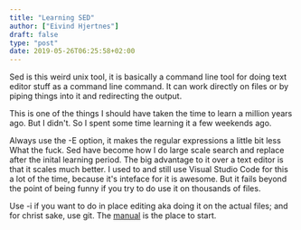 ```yaml
---
title: "Learning SED"
author: ["Eivind Hjertnes"]
draft: false
type: "post"
date: 2019-05-26T06:25:58+02:00
---
```


Sed is this weird unix tool, it is basically a command line tool for doing text editor stuff as a command line command. It can work directly on files or by piping things into it and redirecting the output.

This is one of the things I should have taken the time to learn a million years ago. But I didn't. So I spent some time learning it a few weekends ago.

Always use the -E option, it makes the regular expressions a little bit less What the fuck. Sed have become how I do large scale search and replace after the inital learning period. The big advantage to it over a text editor is that it scales much better. I used to and still use Visual Studio Code for this a lot of the time, because it's inteface for it is awesome. But it fails beyond the point of being funny if you try to do use it on thousands of files.

Use -i if you want to do in place editing aka doing it on the actual files; and for christ sake, use git. The [manual](https://www.gnu.org/software/sed/manual/sed.html) is the place to start.
